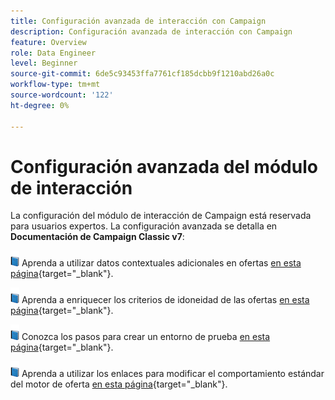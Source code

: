 ```yaml
---
title: Configuración avanzada de interacción con Campaign
description: Configuración avanzada de interacción con Campaign
feature: Overview
role: Data Engineer
level: Beginner
source-git-commit: 6de5c93453ffa7761cf185dcbb9f1210abd26a0c
workflow-type: tm+mt
source-wordcount: '122'
ht-degree: 0%

---
```


# Configuración avanzada del módulo de interacción

La configuración del módulo de interacción de Campaign está reservada para usuarios expertos. La configuración avanzada se detalla en **Documentación de Campaign Classic v7**:

![](../assets/do-not-localize/book.png) Aprenda a utilizar datos contextuales adicionales en ofertas [en esta página](https://experienceleague.adobe.com/docs/campaign-classic/using/managing-offers/advanced-parameters/additional-data.html){target=&quot;_blank&quot;}.

![](../assets/do-not-localize/book.png) Aprenda a enriquecer los criterios de idoneidad de las ofertas [en esta página](https://experienceleague.adobe.com/docs/campaign-classic/using/managing-offers/advanced-parameters/extension-example.html){target=&quot;_blank&quot;}.

![](../assets/do-not-localize/book.png) Conozca los pasos para crear un entorno de prueba  [en esta página](https://experienceleague.adobe.com/docs/campaign-classic/using/managing-offers/advanced-parameters/creating-a-test-environment.html){target=&quot;_blank&quot;}.

![](../assets/do-not-localize/book.png) Aprenda a utilizar los enlaces para modificar el comportamiento estándar del motor de oferta [en esta página](https://experienceleague.adobe.com/docs/campaign-classic/using/managing-offers/advanced-parameters/hooks.html){target=&quot;_blank&quot;}.

